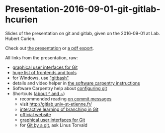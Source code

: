 # Presentation-2016-09-01-git-gitlab-hcurien

Slides of the presentation on git and gitlab, given on the 2016-09-01 at Lab. Hubert Curien.

Check out [the presentation](http://twitwi.github.io/Presentation-2016-09-01-git-gitlab-hcurien/) or [a pdf export](http://twitwi.github.io/Presentation-2016-09-01-git-gitlab-hcurien/Presentation-2016-09-01-git-gitlab-hcurien.pdf).


All links from the presentation, raw:
  - <a href="http://git-scm.com/downloads/guis">graphical user interfaces for Git</a>
  - <a href="https://git.wiki.kernel.org/index.php/InterfacesFrontendsAndTools">huge list of frontends and tools</a>
  - for Windows, use <a href="https://git-for-windows.github.io/">"gitbash"</a>
  - details and video helper in <a href="https://swcarpentry.github.io/workshop-template/#git">the software carpentry instructions</a>
- Software Carpentry help about <a href="http://swcarpentry.github.io/git-novice/02-setup/">configuring git</a>
- Shortcuts (<a href="http://stackoverflow.com/a/2222920/2297277">about ^ and ~</a>)
  - recommended reading <a href="http://chris.beams.io/posts/git-commit/">on commit messages</a>
  - visit <a href="http://gitlab.univ-st-etienne.fr/">http://gitlab.univ-st-etienne.fr/</a>
  - <a href="http://pcottle.github.io/learnGitBranching/">interactive learning of branching in Git</a>
  - <a href="http://git-scm.com/">official website</a>
  - <a href="http://git-scm.com/downloads/guis">graphical user interfaces for Git</a>
  - for <a href="http://www.youtube.com/watch?v=4XpnKHJAok8">Git by a git</a>, ask Linus Torvald
